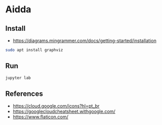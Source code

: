 # Aidda

## Install

- https://diagrams.mingrammer.com/docs/getting-started/installation

```sh
sudo apt install graphviz
```

## Run

```sh
jupyter lab
```

## References

- https://cloud.google.com/icons?hl=pt_br
- https://googlecloudcheatsheet.withgoogle.com/
- https://www.flaticon.com/

